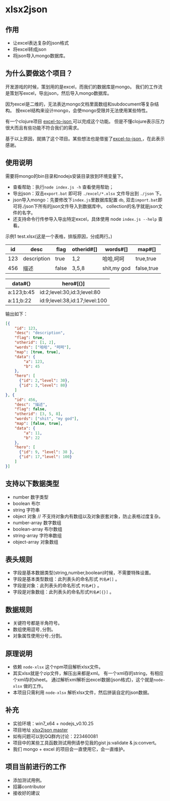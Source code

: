 xlsx2json
=========

## 作用
* 让excel表达复杂的json格式
* 将excel转成json
* 将json导入mongo数据库。

## 为什么要做这个项目？
开发游戏的时候，策划用的是excel，而我们的数据库是mongo。
我们的工作流是策划写excel，导出json，然后导入mongo数据库。

因为excel是二维的，无法表达mongo文档里面数组和subdocument等复杂结构。
按excel结构来设计mongo，会使mongo受限并无法使用某些特性。

有一个clojure项目 [excel-to-json ](https://github.com/mhaemmerle/excel-to-json) 可以完成这个功能。
但是不懂clojure表示压力很大而且有些功能不符合我们的需求。

基于以上原因，就搞了这个项目。某些想法也是借鉴了[excel-to-json ](https://github.com/mhaemmerle/excel-to-json)，在此表示感谢。

## 使用说明
需要将mongo的bin目录和nodejs安装目录放到环境变量下。
* 查看帮助：执行`node index.js -h` 查看使用帮助；
* 导出json：双击`export.bat` 即可将 `./excel/*.xlsx` 文件导出到 `./json` 下。
* json导入mongo：先要修改下`index.js`里数据库配置 `db`,
双击`import.bat`即可将./json下所有的json文件导入到数据库中。
collection的名字就是json文件的名字。
* 还支持命令行传参导入导出特定excel，具体使用 node `index.js --help` 查看。


示例1 test.xlsx(这是一个表格，排版原因，分成两行。)

| id   | desc        | flag   | otherid#[] | words#[]     | map#[]     |
| ---- | ----------- | ------ | ---------- | ------------ | ---------- |
| 123  | description | true   | 1,2        | 哈哈,呵呵    | true,true  |
| 456  | 描述        | false  | 3,5,8      | shit,my god  | false,true |


| data#{}    | hero#[{}]                     |
| ---------- | ----------------------------- |
| a:123;b:45 | id:2;level:30,id:3;level:80   |
| a:11;b:22  | id:9;level:38,id:17;level:100 |

输出如下：

```json
[{
    "id": 123,
    "desc": "description",
    "flag": true,
    "otherid": [1, 2],
    "words": ["哈哈", "呵呵"],
    "map": [true, true],
    "data": {
        "a": 123,
        "b": 45
    },
    "hero": [
      {"id": 2,"level": 30}, 
      {"id": 3,"level": 80}
    ]
}, {
    "id": 456,
    "desc": "描述",
    "flag": false,
    "otherid": [3, 5, 8],
    "words": ["shit", "my god"],
    "map": [false, true],
    "data": {
        "a": 11,
        "b": 22
    },
    "hero": [
      {"id": 9, "level": 38 }, 
      {"id": 17,"level": 100}
    ]
}]
```

## 支持以下数据类型
* number 数字类型
* boolean  布尔
* string 字符串
* object 对象  // 不支持对象内有数组以及对象嵌套对象，防止表格过度复杂。
* number-array  数字数组
* boolean-array  布尔数组
* string-array  字符串数组
* object-array 对象数组

## 表头规则
* 字段是基本数据类型(string,number,boolean)时候，不需要特殊设置。
* 字段是基本类型数组：此列表头的命名形式 `列名#[]` 。
* 字段是对象：此列表头的命名形式 `列名#{}` 。
* 字段是对象数组：此列表头的命名形式`列名#[{}]` 。

## 数据规则
* 关键符号都是半角符号。
* 数组使用逗号`,`分割。
* 对象属性使用分号`;`分割。

## 原理说明
* 依赖 `node-xlsx` 这个npm项目解析xlsx文件。
* 其实xlsx就是个zip文件，解压出来都是xml。
  有一个xml存的string，有相应个xml存的sheet。
  通过解析xml解析出excel数据(json格式)，这个就是`node-xlsx` 做的工作。
* 本项目只需利用 `node-xlsx` 解析xlsx文件，然后拼装自定的json数据。

## 补充
* 实验环境：win7_x64 + nodejs_v0.10.25
* 项目地址 [xlsx2json master](https://github.com/koalaylj/xlsx2json)
* 如有问题可以到QQ群内讨论：223460081
* 项目中的某些工具函数测试用例请参见我的gist js:validate & js:convert。
* 我们 mongo + excel 的项目会一直使用它，会一直维护。

## 项目当前进行的工作
* 添加测试用例。
* 招募contributor
* 接收好的建议
